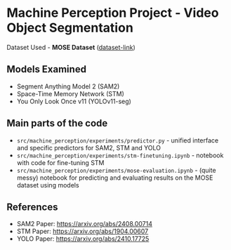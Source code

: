 # Machine Perception Project - Video Object Segmentation

Dataset Used - **MOSE Dataset** ([dataset-link](https://mose.video/))

## Models Examined

- Segment Anything Model 2 (SAM2)
- Space-Time Memory Network (STM)
- You Only Look Once v11 (YOLOv11-seg)

## Main parts of the code

- `src/machine_perception/experiments/predictor.py` - unified interface and specific predictors for SAM2, STM and YOLO
- `src/machine_perception/experiments/stm-finetuning.ipynb` - notebook with code for fine-tuning STM
- `src/machine_perception/experiments/mose-evaluation.ipynb` - (quite messy) notebook for predicting and evaluating results on the MOSE dataset using models

## References

- SAM2 Paper: <https://arxiv.org/abs/2408.00714>
- STM Paper: <https://arxiv.org/abs/1904.00607>
- YOLO Paper: <https://arxiv.org/abs/2410.17725>
